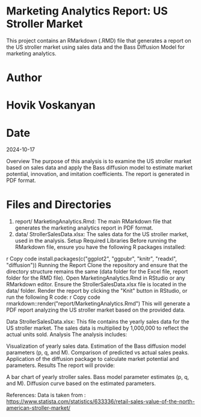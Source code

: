 # Marketing Analytics Report: US Stroller Market
This project contains an RMarkdown (.RMD) file that generates a report on the US stroller market using sales data and the Bass Diffusion Model for marketing analytics.

# Author
# Hovik Voskanyan

# Date
2024-10-17

Overview
The purpose of this analysis is to examine the US stroller market based on sales data and apply the Bass diffusion model to estimate market potential, innovation, and imitation coefficients. The report is generated in PDF format.

# Files and Directories
1. report/
MarketingAnalytics.Rmd: The main RMarkdown file that generates the marketing analytics report in PDF format.
2. data/
StrollerSalesData.xlsx: The sales data for the US stroller market, used in the analysis.
Setup
Required Libraries
Before running the RMarkdown file, ensure you have the following R packages installed:

r
Copy code
install.packages(c("ggplot2", "ggpubr", "knitr", "readxl", "diffusion"))
Running the Report
Clone the repository and ensure that the directory structure remains the same (data folder for the Excel file, report folder for the RMD file).
Open MarketingAnalytics.Rmd in RStudio or any RMarkdown editor.
Ensure the StrollerSalesData.xlsx file is located in the data/ folder.
Render the report by clicking the "Knit" button in RStudio, or run the following R code:
r
Copy code
rmarkdown::render("report/MarketingAnalytics.Rmd")
This will generate a PDF report analyzing the US stroller market based on the provided data.

Data
StrollerSalesData.xlsx: This file contains the yearly sales data for the US stroller market.
The sales data is multiplied by 1,000,000 to reflect the actual units sold.
Analysis
The analysis includes:

Visualization of yearly sales data.
Estimation of the Bass diffusion model parameters (p, q, and M).
Comparison of predicted vs actual sales peaks.
Application of the diffusion package to calculate market potential and parameters.
Results
The report will provide:

A bar chart of yearly stroller sales.
Bass model parameter estimates (p, q, and M).
Diffusion curve based on the estimated parameters.

References:
Data is taken from : https://www.statista.com/statistics/633336/retail-sales-value-of-the-north-american-stroller-market/